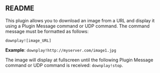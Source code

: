 README
--------
<p>This plugin allows you to download an image from a URL and display it using a Plugin Message command or UDP command. The command message must be formatted as follows:</p>
<code>downplay![image_URL]</code>

<p><strong>Example</strong>: <code>downplay!http://myserver.com/image1.jpg</code></p>

<p>The image will display at fullscreen until the following Plugin Message command or UDP command is received: <code>downplay!stop</code>.</p>


